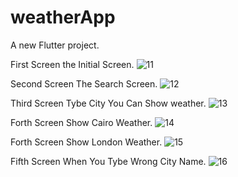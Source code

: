 # weatherApp

A new Flutter project.

First Screen the Initial Screen.
![11](https://github.com/user-attachments/assets/90636d97-bd96-4713-8c83-efb5e440bb09)

Second Screen The Search Screen.
![12](https://github.com/user-attachments/assets/767aaee0-7b61-47a6-853e-b02c7b704a4e)

Third Screen Tybe City You Can Show weather.
![13](https://github.com/user-attachments/assets/c4516064-6d51-4185-9a87-8a0076eae4f1)

Forth Screen Show Cairo Weather.
![14](https://github.com/user-attachments/assets/ec096f16-f8f2-4fbc-a74d-2eb0121daab6)

Forth Screen Show London Weather.
![15](https://github.com/user-attachments/assets/ccb93848-a69a-47ec-b768-1c1466b25492)

Fifth Screen When You Tybe Wrong City Name.
![16](https://github.com/user-attachments/assets/c66d9d65-cc87-4189-9efc-0931ec1bfab4)
